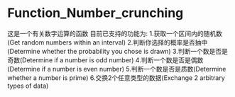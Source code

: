 # Function_Number_crunching
这是一个有关数字运算的函数
目前已支持的功能为:
1.获取一个区间内的随机数(Get random numbers within an interval)
2.判断你选择的概率是否抽中(Determine whether the probability you chose is drawn)
3.判断一个数是否是奇数(Determine if a number is odd number)
4.判断一个数是否是偶数(Determine if a number is even number)
5.判断一个数是否是质数(Determine whether a number is prime)
6.交换2个任意类型的数据(Exchange 2 arbitrary types of data)
